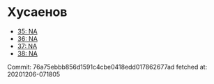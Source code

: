# Хусаенов
- [35: NA](35.md)
- [36: NA](36.md)
- [37: NA](37.md)
- [38: NA](38.md)

Commit: 76a75ebbb856d1591c4cbe0418edd017862677ad
 fetched at: 20201206-071805
